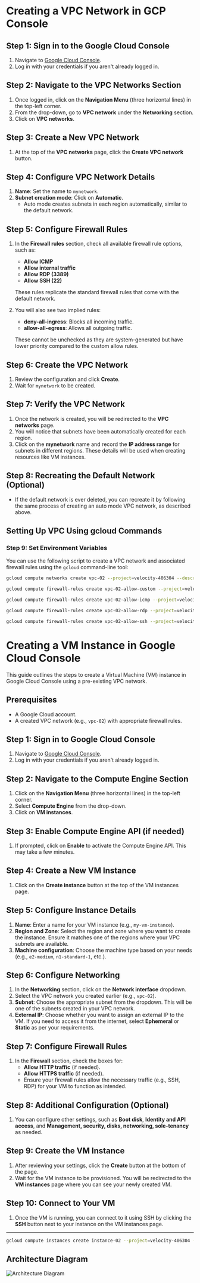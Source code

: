 # Creating a VPC Network in GCP Console

## Step 1: Sign in to the Google Cloud Console
1. Navigate to [Google Cloud Console](https://console.cloud.google.com/).
2. Log in with your credentials if you aren't already logged in.

## Step 2: Navigate to the VPC Networks Section
1. Once logged in, click on the **Navigation Menu** (three horizontal lines) in the top-left corner.
2. From the drop-down, go to **VPC network** under the **Networking** section.
3. Click on **VPC networks**.

## Step 3: Create a New VPC Network
1. At the top of the **VPC networks** page, click the **Create VPC network** button.
   
## Step 4: Configure VPC Network Details
1. **Name**: Set the name to `mynetwork`.
2. **Subnet creation mode**: Click on **Automatic**.
   - Auto mode creates subnets in each region automatically, similar to the default network.

## Step 5: Configure Firewall Rules
1. In the **Firewall rules** section, check all available firewall rule options, such as:
   - **Allow ICMP**
   - **Allow internal traffic**
   - **Allow RDP (3389)**
   - **Allow SSH (22)**
   
   These rules replicate the standard firewall rules that come with the default network.
   
2. You will also see two implied rules:
   - **deny-all-ingress**: Blocks all incoming traffic.
   - **allow-all-egress**: Allows all outgoing traffic.
   
   These cannot be unchecked as they are system-generated but have lower priority compared to the custom allow rules.

## Step 6: Create the VPC Network
1. Review the configuration and click **Create**.
2. Wait for `mynetwork` to be created.

## Step 7: Verify the VPC Network
1. Once the network is created, you will be redirected to the **VPC networks** page.
2. You will notice that subnets have been automatically created for each region.
3. Click on the **mynetwork** name and record the **IP address range** for subnets in different regions. These details will be used when creating resources like VM instances.

## Step 8: Recreating the Default Network (Optional)
- If the default network is ever deleted, you can recreate it by following the same process of creating an auto mode VPC network, as described above.

## Setting Up VPC Using gcloud Commands

### Step 9: Set Environment Variables
You can use the following script to create a VPC network and associated firewall rules using the `gcloud` command-line tool:

```bash
gcloud compute networks create vpc-02 --project=velocity-406304 --description=example\ vpc\ for\ learning.\ created\ by\ sritam --subnet-mode=auto --mtu=1460 --bgp-routing-mode=regional --bgp-best-path-selection-mode=legacy

gcloud compute firewall-rules create vpc-02-allow-custom --project=velocity-406304 --network=projects/velocity-406304/global/networks/vpc-02 --description=Allows\ connection\ from\ any\ source\ to\ any\ instance\ on\ the\ network\ using\ custom\ protocols. --direction=INGRESS --priority=65534 --source-ranges=10.128.0.0/9 --action=ALLOW --rules=all

gcloud compute firewall-rules create vpc-02-allow-icmp --project=velocity-406304 --network=projects/velocity-406304/global/networks/vpc-02 --description=Allows\ ICMP\ connections\ from\ any\ source\ to\ any\ instance\ on\ the\ network. --direction=INGRESS --priority=65534 --source-ranges=0.0.0.0/0 --action=ALLOW --rules=icmp

gcloud compute firewall-rules create vpc-02-allow-rdp --project=velocity-406304 --network=projects/velocity-406304/global/networks/vpc-02 --description=Allows\ RDP\ connections\ from\ any\ source\ to\ any\ instance\ on\ the\ network\ using\ port\ 3389. --direction=INGRESS --priority=65534 --source-ranges=0.0.0.0/0 --action=ALLOW --rules=tcp:3389

gcloud compute firewall-rules create vpc-02-allow-ssh --project=velocity-406304 --network=projects/velocity-406304/global/networks/vpc-02 --description=Allows\ TCP\ connections\ from\ any\ source\ to\ any\ instance\ on\ the\ network\ using\ port\ 22. --direction=INGRESS --priority=65534 --source-ranges=0.0.0.0/0 --action=ALLOW --rules=tcp:22

```



# Creating a VM Instance in Google Cloud Console

This guide outlines the steps to create a Virtual Machine (VM) instance in Google Cloud Console using a pre-existing VPC network.

## Prerequisites
- A Google Cloud account.
- A created VPC network (e.g., `vpc-02`) with appropriate firewall rules.

## Step 1: Sign in to Google Cloud Console
1. Navigate to [Google Cloud Console](https://console.cloud.google.com/).
2. Log in with your credentials if you aren't already logged in.

## Step 2: Navigate to the Compute Engine Section
1. Click on the **Navigation Menu** (three horizontal lines) in the top-left corner.
2. Select **Compute Engine** from the drop-down.
3. Click on **VM instances**.

## Step 3: Enable Compute Engine API (if needed)
1. If prompted, click on **Enable** to activate the Compute Engine API. This may take a few minutes.

## Step 4: Create a New VM Instance
1. Click on the **Create instance** button at the top of the VM instances page.

## Step 5: Configure Instance Details
1. **Name**: Enter a name for your VM instance (e.g., `my-vm-instance`).
2. **Region and Zone**: Select the region and zone where you want to create the instance. Ensure it matches one of the regions where your VPC subnets are available.
3. **Machine configuration**: Choose the machine type based on your needs (e.g., `e2-medium`, `n1-standard-1`, etc.).

## Step 6: Configure Networking
1. In the **Networking** section, click on the **Network interface** dropdown.
2. Select the VPC network you created earlier (e.g., `vpc-02`).
3. **Subnet**: Choose the appropriate subnet from the dropdown. This will be one of the subnets created in your VPC network.
4. **External IP**: Choose whether you want to assign an external IP to the VM. If you need to access it from the internet, select **Ephemeral** or **Static** as per your requirements.

## Step 7: Configure Firewall Rules
1. In the **Firewall** section, check the boxes for:
   - **Allow HTTP traffic** (if needed).
   - **Allow HTTPS traffic** (if needed).
   - Ensure your firewall rules allow the necessary traffic (e.g., SSH, RDP) for your VM to function as intended.

## Step 8: Additional Configuration (Optional)
1. You can configure other settings, such as **Boot disk**, **Identity and API access**, and **Management, security, disks, networking, sole-tenancy** as needed.

## Step 9: Create the VM Instance
1. After reviewing your settings, click the **Create** button at the bottom of the page.
2. Wait for the VM instance to be provisioned. You will be redirected to the **VM instances** page where you can see your newly created VM.

## Step 10: Connect to Your VM
1. Once the VM is running, you can connect to it using SSH by clicking the **SSH** button next to your instance on the VM instances page.

---

```bash
gcloud compute instances create instance-02 --project=velocity-406304 --zone=us-central1-f --machine-type=f1-micro --network-interface=network-tier=STANDARD,stack-type=IPV4_ONLY,subnet=vpc-02 --maintenance-policy=MIGRATE --provisioning-model=STANDARD --service-account=893106818560-compute@developer.gserviceaccount.com --scopes=https://www.googleapis.com/auth/devstorage.read_only,https://www.googleapis.com/auth/logging.write,https://www.googleapis.com/auth/monitoring.write,https://www.googleapis.com/auth/service.management.readonly,https://www.googleapis.com/auth/servicecontrol,https://www.googleapis.com/auth/trace.append --create-disk=auto-delete=yes,boot=yes,device-name=instance-02,image=projects/ubuntu-os-cloud/global/images/ubuntu-2004-focal-v20240830,mode=rw,size=10,type=pd-balanced --no-shielded-secure-boot --shielded-vtpm --shielded-integrity-monitoring --labels=goog-ec-src=vm_add-gcloud --reservation-affinity=any
```

## Architecture Diagram

![Architecture Diagram](vpc-example.png)
